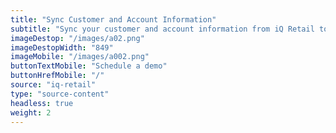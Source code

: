 ```yaml
---
title: "Sync Customer and Account Information"
subtitle: "Sync your customer and account information from iQ Retail to our B2B Trade Store."
imageDestop: "/images/a02.png"
imageDestopWidth: "849"
imageMobile: "/images/a002.png"
buttonTextMobile: "Schedule a demo"
buttonHrefMobile: "/"
source: "iq-retail"
type: "source-content"
headless: true
weight: 2
---
```

